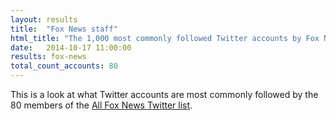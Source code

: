 ```yaml
---
layout: results
title:  "Fox News staff"
html_title: "The 1,000 most commonly followed Twitter accounts by Fox News staff"
date:   2014-10-17 11:00:00
results: fox-news
total_count_accounts: 80
---
```


This is a look at what Twitter accounts are most commonly followed by the 80 members of the [All Fox News Twitter list](https://twitter.com/FoxNews/lists/all-fox-news).
